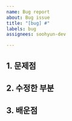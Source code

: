 ```yaml
---
name: Bug report
about: Bug issue
title: "[bug] #"
labels: bug
assignees: soohyun-dev

---
```


## 1. 문제점

## 2. 수정한 부분

## 3. 배운점
